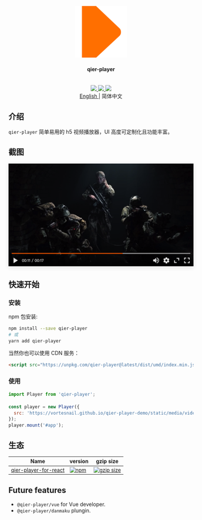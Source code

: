 <div align="center">
  <a href="https://github.com/vortesnail/qier-player">
   <img src="website/static/img/logo.svg" height="140" width="140"/>
  </a>
  <h4>qier-player</h4>
  <br>
	<a href="https://www.npmjs.com/package/qier-player">
		<img src="https://img.shields.io/npm/v/qier-player?style=flat-square&logo=npm">
	</a>
	<a href="https://unpkg.com/qier-player@latest/dist/umd/index.min.js">
		<img src="https://img.shields.io/bundlephobia/minzip/qier-player?label=gzip%20size&style=flat-square">
	</a>
	<a href="https://app.codacy.com/project/badge/Grade/042def878d8f49039cd4cde757fa1e5c">
		<img src="https://img.shields.io/codacy/grade/042def878d8f49039cd4cde757fa1e5c?logo=codacy&style=flat-square">
	</a>
</div>

<div align="center">
   <a href="https://github.com/vortesnail/qier-player/blob/master/README.md">
    English
  </a>
  &#124; 简体中文
</div>

## 介绍

`qier-player` 简单易用的 h5 视频播放器，UI 高度可定制化且功能丰富。

## 截图

<div align="center">
  <img src="./website/static/img/screenshot.png" style="width:520px;box-shadow: 0 4px 12px rgba(0, 0, 0, 0.1);">
</div>

## 快速开始

### 安装

npm 包安装:

```bash
npm install --save qier-player
# 或
yarn add qier-player
```

当然你也可以使用 CDN 服务：

```html
<script src="https://unpkg.com/qier-player@latest/dist/umd/index.min.js"></script>
```

### 使用

```js
import Player from 'qier-player';

const player = new Player({
  src: 'https://vortesnail.github.io/qier-player-demo/static/media/video480p.d116ba09.mp4',
});
player.mount('#app');
```

## 生态

| Name | version | gzip size |
| --- | --- | --- |
| [qier-player-for-react]() | [![npm](https://img.shields.io/npm/v/@qier-player/react?logo=npm&style=flat-square)](https://www.npmjs.com/package/@qier-player/react) | [![gzip size](https://img.shields.io/bundlephobia/minzip/@qier-player/react?label=gzip%20size&style=flat-square)](https://unpkg.com/@qier-player/react@2.0.1/dist/umd/index.min.js) |

## Future features

- `@qier-player/vue` for Vue developer.
- `@qier-player/danmaku` plungin.
